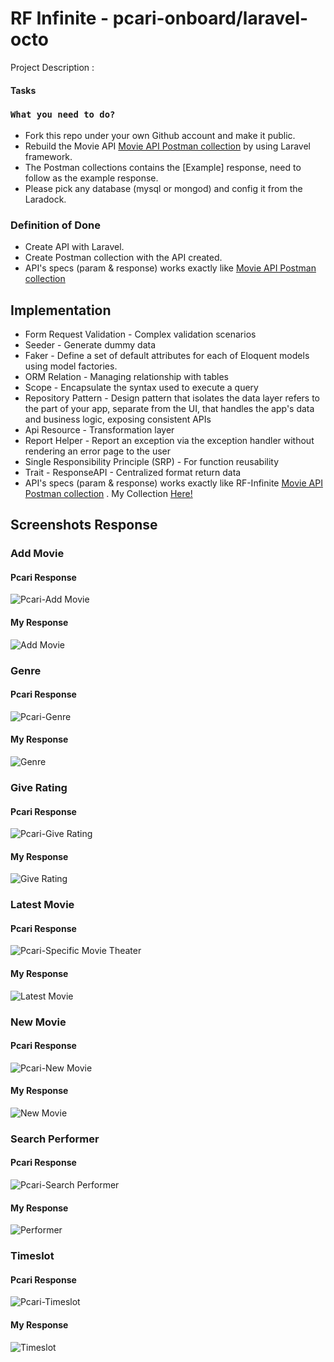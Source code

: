 # RF Infinite - pcari-onboard/laravel-octo

Project Description : 
#### Tasks
### `What you need to do?`

- Fork this repo under your own Github account and make it public.
- Rebuild the Movie API [Movie API Postman collection](https://raw.githubusercontent.com/pcari-onboard/laravel-octo/master/Movie%20API.postman_collection.json?token=AB5WC65UEEM3SCHPQ3SYPODBNZZ3A) by using Laravel framework.
- The Postman collections contains the [Example] response, need to follow as the example response. 
- Please pick any database (mysql or mongod) and config it from the Laradock. 

### Definition of Done

- Create API with Laravel. 
- Create Postman collection with the API created. 
- API's specs (param & response) works exactly like [Movie API Postman collection](https://raw.githubusercontent.com/pcari-onboard/laravel-octo/master/Movie%20API.postman_collection.json?token=AB5WC65UEEM3SCHPQ3SYPODBNZZ3A)

## Implementation
- Form Request Validation - Complex validation scenarios
- Seeder - Generate dummy data
- Faker - Define a set of default attributes for each of Eloquent models using model factories.
- ORM Relation - Managing relationship with tables
- Scope - Encapsulate the syntax used to execute a query
- Repository Pattern - Design pattern that isolates the data layer refers to the part of your app, separate from the UI, that handles the app's data and business logic, exposing consistent APIs
- Api Resource - Transformation layer
- Report Helper - Report an exception via the exception handler without rendering an error page to the user
- Single Responsibility Principle (SRP) - For function reusability
- Trait - ResponseAPI - Centralized format return data
- API's specs (param & response) works exactly like RF-Infinite [Movie API Postman collection](https://raw.githubusercontent.com/pcari-onboard/laravel-octo/master/Movie%20API.postman_collection.json?token=AB5WC65UEEM3SCHPQ3SYPODBNZZ3A) . My Collection [Here!](https://raw.githubusercontent.com/hafizhhadi/laravel-octo/master/Movie%20API%20-%20Hafiz%20Hadi%20Collection.json)

## Screenshots Response

### Add Movie
#### Pcari Response
![Pcari-Add Movie](https://github.com/hafizhhadi/laravel-octo/assets/93474461/72398c57-1047-4676-966e-793ac509634b)
#### My Response
![Add Movie](https://github.com/hafizhhadi/laravel-octo/assets/93474461/ffbe0222-268e-4d80-a215-3c2f1ca32e42)

### Genre
#### Pcari Response
![Pcari-Genre](https://github.com/hafizhhadi/laravel-octo/assets/93474461/5ff226aa-54c7-47b9-8a03-c5e4cbd7ccb9)
#### My Response
![Genre](https://github.com/hafizhhadi/laravel-octo/assets/93474461/b22299fa-cd12-4255-bb51-39adc2740e54)

### Give Rating
#### Pcari Response
![Pcari-Give Rating](https://github.com/hafizhhadi/laravel-octo/assets/93474461/0e26c2e7-1180-49cd-9a62-9c90d49a7ad0)
#### My Response
![Give Rating](https://github.com/hafizhhadi/laravel-octo/assets/93474461/6d24b365-0bd4-43d4-b3f2-c8fcdb3ffc8c)

### Latest Movie
#### Pcari Response
![Pcari-Specific Movie Theater](https://github.com/hafizhhadi/laravel-octo/assets/93474461/5779f609-be61-44c4-ad74-6f6db1fa6aa0)
#### My Response
![Latest Movie](https://github.com/hafizhhadi/laravel-octo/assets/93474461/ba93af0a-b714-466e-a0f9-c2dc0f608cfb)

### New Movie
#### Pcari Response
![Pcari-New Movie](https://github.com/hafizhhadi/laravel-octo/assets/93474461/17413c05-0142-4e96-8ace-19da014d15b4)
#### My Response
![New Movie](https://github.com/hafizhhadi/laravel-octo/assets/93474461/0b249353-f075-48e8-8bec-dd5958aeeb6b)

### Search Performer
#### Pcari Response
![Pcari-Search Performer](https://github.com/hafizhhadi/laravel-octo/assets/93474461/6875f623-34af-4351-abd9-f92b2b0da7f5)
#### My Response
![Performer](https://github.com/hafizhhadi/laravel-octo/assets/93474461/71f7fb5b-e25a-4791-b47d-d43e1fb5e4c3)

### Timeslot
#### Pcari Response
![Pcari-Timeslot](https://github.com/hafizhhadi/laravel-octo/assets/93474461/0019eaf1-476d-4a1f-928e-3c3b09faa8fb)
#### My Response
![Timeslot](https://github.com/hafizhhadi/laravel-octo/assets/93474461/fce1e2e9-34a3-4952-aaa9-c47bd9ea35c8)
